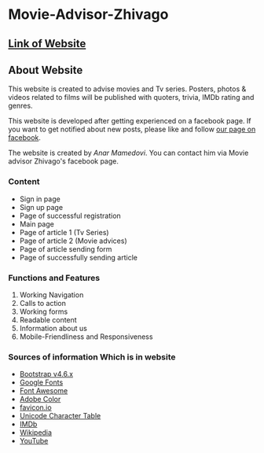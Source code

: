 # Movie-Advisor-Zhivago

## [Link of Website](https://pandaloop-anar.github.io/Movie-Advisor-Zhivago/)
## About Website
This website is created to advise movies and Tv series. Posters, photos & videos
related to films will be published with quoters, trivia, IMDb rating and genres.


This website is developed after getting experienced on a facebook page.
If you want to get notified about new posts, please like and follow [our page on facebook](https://www.facebook.com/Movie-advisor-Zhivago-106438127825697/?ref=page_internal). 

The website is created by *Anar Mamedovi*.
You can contact him via Movie advisor Zhivago's facebook page. 

### Content
- Sign in page
- Sign up page
- Page of successful registration
- Main page
- Page of article 1 (Tv Series)
- Page of article 2 (Movie advices)
- Page of article sending form
- Page of successfully sending article

###  Functions and Features
1. Working Navigation
2. Calls to action
3. Working forms
4. Readable content
5. Information about us
6. Mobile-Friendliness and Responsiveness

### Sources of information Which is in website
- [Bootstrap v4.6.x](https://getbootstrap.com/docs/4.6/getting-started/introduction/)
- [Google Fonts](https://fonts.google.com/)
- [Font Awesome](https://fontawesome.com/icons?d=gallery&p=1&m=free)
- [Adobe Color](https://color.adobe.com/create/color-wheel)
- [favicon.io](https://favicon.io/)
- [Unicode Character Table](https://unicode-table.com/en/)
- [IMDb](https://www.imdb.com/?ref_=nv_home)
- [Wikipedia](https://en.wikipedia.org/wiki/Main_Page)
- [YouTube](https://www.youtube.com/)

